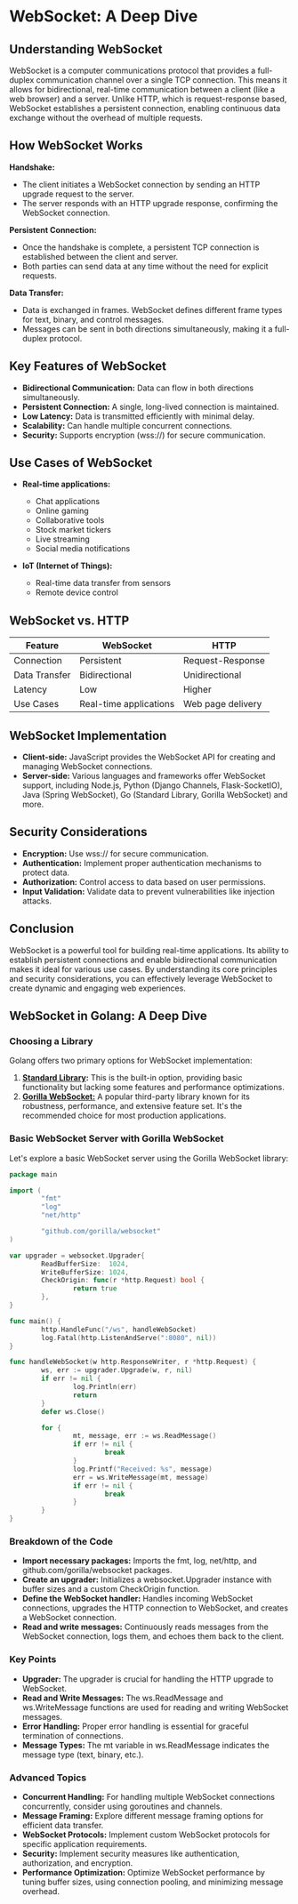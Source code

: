 # WebSocket: A Deep Dive

## Understanding WebSocket
WebSocket is a computer communications protocol that provides a full-duplex communication channel over a single TCP connection. This means it allows for bidirectional, real-time communication between a client (like a web browser) and a server. Unlike HTTP, which is request-response based, WebSocket establishes a persistent connection, enabling continuous data exchange without the overhead of multiple requests.

## How WebSocket Works

**Handshake:**

- The client initiates a WebSocket connection by sending an HTTP upgrade request to the server.
- The server responds with an HTTP upgrade response, confirming the WebSocket connection.

**Persistent Connection:**

- Once the handshake is complete, a persistent TCP connection is established between the client and server.
- Both parties can send data at any time without the need for explicit requests.

**Data Transfer:**

- Data is exchanged in frames. WebSocket defines different frame types for text, binary, and control messages.
- Messages can be sent in both directions simultaneously, making it a full-duplex protocol.

## Key Features of WebSocket

- **Bidirectional Communication:** Data can flow in both directions simultaneously.
- **Persistent Connection:** A single, long-lived connection is maintained.
- **Low Latency:** Data is transmitted efficiently with minimal delay.
- **Scalability:** Can handle multiple concurrent connections.
- **Security:** Supports encryption (wss://) for secure communication.

## Use Cases of WebSocket

- **Real-time applications:**
    -  Chat applications
    - Online gaming
    - Collaborative tools
    - Stock market tickers
    - Live streaming
    - Social media notifications

- **IoT (Internet of Things):**
    - Real-time data transfer from sensors
    - Remote device control

## WebSocket vs. HTTP

| Feature | WebSocket | HTTP |
| ------- | --------- | ---- |
| Connection | Persistent | Request-Response |
| Data Transfer | Bidirectional | Unidirectional |
| Latency | Low | Higher |
| Use Cases | Real-time applications | Web page delivery |


## WebSocket Implementation
- **Client-side:** JavaScript provides the WebSocket API for creating and managing WebSocket connections.
- **Server-side:** Various languages and frameworks offer WebSocket support, including Node.js, Python (Django Channels, Flask-SocketIO), Java (Spring WebSocket), Go (Standard Library, Gorilla WebSocket) and more.

## Security Considerations
- **Encryption:** Use wss:// for secure communication.
- **Authentication:** Implement proper authentication mechanisms to protect data.
- **Authorization:** Control access to data based on user permissions.
- **Input Validation:** Validate data to prevent vulnerabilities like injection attacks.

## Conclusion
WebSocket is a powerful tool for building real-time applications. Its ability to establish persistent connections and enable bidirectional communication makes it ideal for various use cases. By understanding its core principles and security considerations, you can effectively leverage WebSocket to create dynamic and engaging web experiences.

## **WebSocket in Golang: A Deep Dive**

### Choosing a Library
Golang offers two primary options for WebSocket implementation:

1. **[Standard Library](golang.org/x/net/websocket):** This is the built-in option, providing basic functionality but lacking some features and performance optimizations.
2. **[Gorilla WebSocket:](https://github.com/gorilla/websocket)** A popular third-party library known for its robustness, performance, and extensive feature set. It's the recommended choice for most production applications.

### Basic WebSocket Server with Gorilla WebSocket

Let's explore a basic WebSocket server using the Gorilla WebSocket library:

```go
package main

import (
        "fmt"
        "log"
        "net/http"

        "github.com/gorilla/websocket"
)

var upgrader = websocket.Upgrader{
        ReadBufferSize:  1024,
        WriteBufferSize: 1024,
        CheckOrigin: func(r *http.Request) bool {
                return true
        },
}

func main() {
        http.HandleFunc("/ws", handleWebSocket)
        log.Fatal(http.ListenAndServe(":8080", nil))
}

func handleWebSocket(w http.ResponseWriter, r *http.Request) {
        ws, err := upgrader.Upgrade(w, r, nil)
        if err != nil {
                log.Println(err)
                return
        }
        defer ws.Close()

        for {
                mt, message, err := ws.ReadMessage()
                if err != nil {
                        break
                }
                log.Printf("Received: %s", message)
                err = ws.WriteMessage(mt, message)
                if err != nil {
                        break
                }
        }
}
```

### Breakdown of the Code
- **Import necessary packages:** Imports the fmt, log, net/http, and github.com/gorilla/websocket packages.
- **Create an upgrader:** Initializes a websocket.Upgrader instance with buffer sizes and a custom CheckOrigin function.
- **Define the WebSocket handler:** Handles incoming WebSocket connections, upgrades the HTTP connection to WebSocket, and creates a WebSocket connection.
- **Read and write messages:** Continuously reads messages from the WebSocket connection, logs them, and echoes them back to the client.

### Key Points
- **Upgrader:** The upgrader is crucial for handling the HTTP upgrade to WebSocket.
- **Read and Write Messages:** The ws.ReadMessage and ws.WriteMessage functions are used for reading and writing WebSocket messages.
- **Error Handling:** Proper error handling is essential for graceful termination of connections.
- **Message Types:** The mt variable in ws.ReadMessage indicates the message type (text, binary, etc.).

### Advanced Topics
- **Concurrent Handling:** For handling multiple WebSocket connections concurrently, consider using goroutines and channels.
- **Message Framing:** Explore different message framing options for efficient data transfer.
- **WebSocket Protocols:** Implement custom WebSocket protocols for specific application requirements.
- **Security:** Implement security measures like authentication, authorization, and encryption.
- **Performance Optimization:** Optimize WebSocket performance by tuning buffer sizes, using connection pooling, and minimizing message overhead.